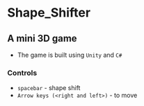 # Shape_Shifter
## A mini 3D game
* The game is built using `Unity` and `C#`

### Controls
* `spacebar` - shape shift
* `Arrow keys (<right and left>)` - to move
